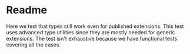 # Readme

Here we test that types still work even for published extensions. This test uses
advanced type utilities since they are mostly needed for generic extensions. The
test isn't exhaustive because we have functional tests covering all the cases.
